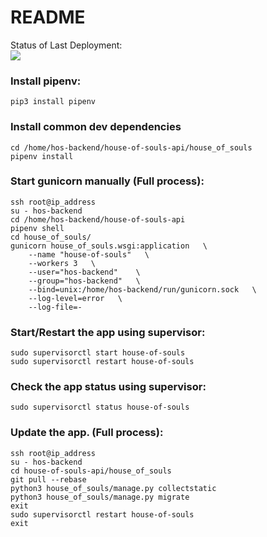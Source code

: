 # README #

Status of Last Deployment:<br>
<img src="https://github.com/yana617/house-of-souls-api/workflows/HoS-CI/badge.svg"><br>

### Install pipenv:

```
pip3 install pipenv
```

### Install common dev dependencies

```
cd /home/hos-backend/house-of-souls-api/house_of_souls
pipenv install
```

### Start gunicorn manually (Full process):
```
ssh root@ip_address
su - hos-backend
cd /home/hos-backend/house-of-souls-api
pipenv shell
cd house_of_souls/
gunicorn house_of_souls.wsgi:application   \
    --name "house-of-souls"   \
    --workers 3   \
    --user="hos-backend"    \
    --group="hos-backend"   \
    --bind=unix:/home/hos-backend/run/gunicorn.sock   \
    --log-level=error   \
    --log-file=-
```

### Start/Restart the app using supervisor:
```
sudo supervisorctl start house-of-souls
sudo supervisorctl restart house-of-souls
```

### Check the app status using supervisor:
```
sudo supervisorctl status house-of-souls
```

### Update the app. (Full process):
```
ssh root@ip_address
su - hos-backend
cd house-of-souls-api/house_of_souls
git pull --rebase
python3 house_of_souls/manage.py collectstatic
python3 house_of_souls/manage.py migrate
exit
sudo supervisorctl restart house-of-souls
exit
```
